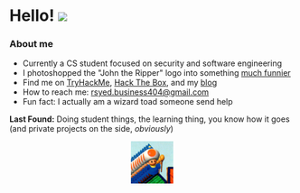 # Hello! <img src="https://media.giphy.com/media/hvRJCLFzcasrR4ia7z/giphy.gif" width="25px">

### About me
- Currently a CS student focused on security and software engineering
- I photoshopped the "John the Ripper" logo into something [much funnier](https://github.com/An00bRektn/john-the-child)
- Find me on [TryHackMe](https://tryhackme.com/p/An00bRektn), [Hack The Box](https://app.hackthebox.eu/users/483018), and my [blog](https://an00brektn.github.io)
- How to reach me: rsyed.business404@gmail.com
- Fun fact: I actually am a wizard toad someone send help

**Last Found:** Doing student things, the learning thing, you know how it goes (and private projects on the side, *obviously*)

<p align="center">
    <img src = "./wizzyboy.jpg" width="75px">
</p>
<!--
**An00bRektn/An00bRektn** is a ✨ _special_ ✨ repository because its `README.md` (this file) appears on your GitHub profile.
-->
